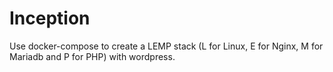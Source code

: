# Inception
Use docker-compose to create a LEMP stack (L for Linux, E for Nginx, M for Mariadb and P for PHP) with wordpress.
